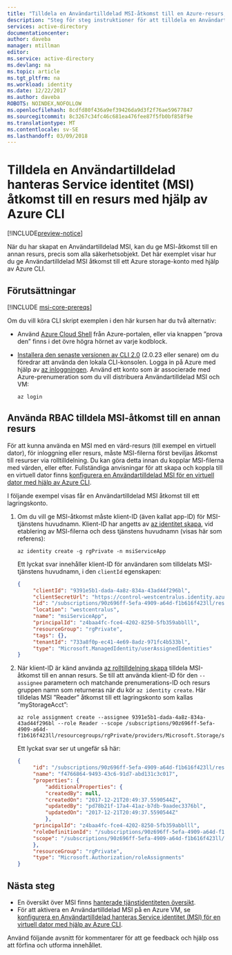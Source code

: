 ```yaml
---
title: "Tilldela en Användartilldelad MSI-åtkomst till en Azure-resurs, med hjälp av Azure CLI"
description: "Steg för steg instruktioner för att tilldela en Användartilldelad MSI på en resurs som har åtkomst till en annan resurs, med hjälp av Azure CLI."
services: active-directory
documentationcenter: 
author: daveba
manager: mtillman
editor: 
ms.service: active-directory
ms.devlang: na
ms.topic: article
ms.tgt_pltfrm: na
ms.workload: identity
ms.date: 12/22/2017
ms.author: daveba
ROBOTS: NOINDEX,NOFOLLOW
ms.openlocfilehash: 8cdfd80f436a9ef39426da9d3f2f76ae59677847
ms.sourcegitcommit: 8c3267c34fc46c681ea476fee87f5fb0bf858f9e
ms.translationtype: MT
ms.contentlocale: sv-SE
ms.lasthandoff: 03/09/2018
---
```

# <a name="assign-a-user-assigned-managed-service-identity-msi-access-to-a-resource-using-azure-cli"></a>Tilldela en Användartilldelad hanteras Service identitet (MSI) åtkomst till en resurs med hjälp av Azure CLI

[!INCLUDE[preview-notice](~/includes/active-directory-msi-preview-notice-ua.md)]

När du har skapat en Användartilldelad MSI, kan du ge MSI-åtkomst till en annan resurs, precis som alla säkerhetsobjekt. Det här exemplet visar hur du ge Användartilldelad MSI åtkomst till ett Azure storage-konto med hjälp av Azure CLI.

## <a name="prerequisites"></a>Förutsättningar

[!INCLUDE [msi-core-prereqs](~/includes/active-directory-msi-core-prereqs-ua.md)]

Om du vill köra CLI skript exemplen i den här kursen har du två alternativ:

- Använd [Azure Cloud Shell](~/articles/cloud-shell/overview.md) från Azure-portalen, eller via knappen ”prova den” finns i det övre högra hörnet av varje kodblock.
- [Installera den senaste versionen av CLI 2.0](https://docs.microsoft.com/cli/azure/install-azure-cli) (2.0.23 eller senare) om du föredrar att använda den lokala CLI-konsolen. Logga in på Azure med hjälp av [az inloggningen](/cli/azure/reference-index#az_login). Använd ett konto som är associerade med Azure-prenumeration som du vill distribuera Användartilldelad MSI och VM:

   ```azurecli
   az login
   ```

## <a name="use-rbac-to-assign-the-msi-access-to-another-resource"></a>Använda RBAC tilldela MSI-åtkomst till en annan resurs

För att kunna använda en MSI med en värd-resurs (till exempel en virtuell dator), för inloggning eller resurs, måste MSI-filerna först beviljas åtkomst till resurser via rolltilldelning. Du kan göra detta innan du kopplar MSI-filerna med värden, eller efter. Fullständiga anvisningar för att skapa och koppla till en virtuell dator finns [konfigurera en Användartilldelad MSI för en virtuell dator med hjälp av Azure CLI](msi-qs-configure-cli-windows-vm.md).

I följande exempel visas får en Användartilldelad MSI åtkomst till ett lagringskonto.  

1. Om du vill ge MSI-åtkomst måste klient-ID (även kallat app-ID) för MSI-tjänstens huvudnamn. Klient-ID har angetts av [az identitet skapa](/cli/azure/identity#az_identity_create), vid etablering av MSI-filerna och dess tjänstens huvudnamn (visas här som referens):

   ```azurecli-interactive
   az identity create -g rgPrivate -n msiServiceApp
   ```

   Ett lyckat svar innehåller klient-ID för användaren som tilldelats MSI-tjänstens huvudnamn, i den `clientId` egenskapen:

   ```json
   {
        "clientId": "9391e5b1-dada-4a8z-834a-43ad44f296bl",
        "clientSecretUrl": "https://control-westcentralus.identity.azure.net/subscriptions/90z696ff-5efa-4909-a64d-f1b616f423ll/resourcegroups/rgPrivate/providers/Microsoft.ManagedIdentity/userAssignedIdentities/msiServiceApp/credentials?tid=733a8f0p-ec41-4e69-8adz-971fc4b533bl&oid=z4baa4fc-fce4-4202-8250-5fb359abblll&aid=9391e5b1-dada-4a8z-834a-43ad44f296bl",
        "id": "/subscriptions/90z696ff-5efa-4909-a64d-f1b616f423ll/resourcegroups/rgPrivate/providers/Microsoft.ManagedIdentity/userAssignedIdentities/msiServiceApp",
        "location": "westcentralus",
        "name": "msiServiceApp",
        "principalId": "z4baa4fc-fce4-4202-8250-5fb359abblll",
        "resourceGroup": "rgPrivate",
        "tags": {},
        "tenantId": "733a8f0p-ec41-4e69-8adz-971fc4b533bl",
        "type": "Microsoft.ManagedIdentity/userAssignedIdentities"
   }
   ```

2. När klient-ID är känd använda [az rolltilldelning skapa](/cli/azure/role/assignment#az_role_assignment_create) tilldela MSI-åtkomst till en annan resurs. Se till att använda klient-ID för den `--assignee` parametern och matchande prenumerations-ID och resurs gruppen namn som returneras när du kör `az identity create`. Här tilldelas MSI ”Reader” åtkomst till ett lagringskonto som kallas ”myStorageAcct”:

   ```azurecli-interactive
   az role assignment create --assignee 9391e5b1-dada-4a8z-834a-43ad44f296bl --role Reader --scope /subscriptions/90z696ff-5efa-4909-a64d-f1b616f423ll/resourcegroups/rgPrivate/providers/Microsoft.Storage/storageAccounts/myStorageAcct
   ```

   Ett lyckat svar ser ut ungefär så här:

   ```json
   {
        "id": "/subscriptions/90z696ff-5efa-4909-a64d-f1b616f423ll/resourcegroups/rgPrivate/providers/Microsoft.Storage/storageAccounts/myStorageAcct/providers/Microsoft.Authorization/roleAssignments/f4766864-9493-43c6-91d7-abd131c3c017",
        "name": "f4766864-9493-43c6-91d7-abd131c3c017",
        "properties": {
            "additionalProperties": {
            "createdBy": null,
            "createdOn": "2017-12-21T20:49:37.5590544Z",
            "updatedBy": "pd78b21f-17a4-41az-b7db-9aadec3376bl",
            "updatedOn": "2017-12-21T20:49:37.5590544Z"
            },
        "principalId": "z4baa4fc-fce4-4202-8250-5fb359abblll",
        "roleDefinitionId": "/subscriptions/90z696ff-5efa-4909-a64d-f1b616f423ll/providers/Microsoft.Authorization/roleDefinitions/acdd72a7-3385-48ef-bd42-f606fba81ae7",
        "scope": "/subscriptions/90z696ff-5efa-4909-a64d-f1b616f423ll/resourcegroups/rgPrivate/providers/Microsoft.Storage/storageAccounts/myStorageAcct"
        },
        "resourceGroup": "rgPrivate",
        "type": "Microsoft.Authorization/roleAssignments"
   }
   ```

## <a name="next-steps"></a>Nästa steg

- En översikt över MSI finns [hanterade tjänstidentiteten översikt](msi-overview.md).
- För att aktivera en Användartilldelad MSI på en Azure VM, se [konfigurera en Användartilldelad hanteras Service identitet (MSI) för en virtuell dator med hjälp av Azure CLI](msi-qs-configure-cli-windows-vm.md).

Använd följande avsnitt för kommentarer för att ge feedback och hjälp oss att förfina och utforma innehållet.

